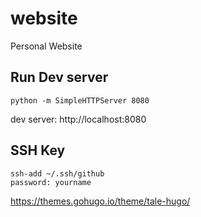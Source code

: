 # website
Personal Website

## Run Dev server
```
python -m SimpleHTTPServer 8080
```

dev server: http://localhost:8080

## SSH Key
```
ssh-add ~/.ssh/github
password: yourname
```

https://themes.gohugo.io/theme/tale-hugo/
